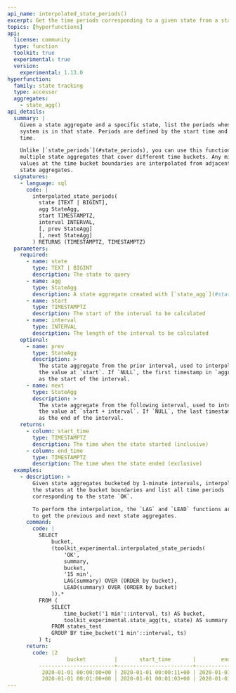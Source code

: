 ```yaml
---
api_name: interpolated_state_periods()
excerpt: Get the time periods corresponding to a given state from a state aggregate, interpolating values at time bucket boundaries
topics: [hyperfunctions]
api:
  license: community
  type: function
  toolkit: true
  experimental: true
  version:
    experimental: 1.13.0
hyperfunction:
  family: state tracking
  type: accessor
  aggregates:
    - state_agg()
api_details:
  summary: |
    Given a state aggregate and a specific state, list the periods when the
    system is in that state. Periods are defined by the start time and end
    time.

    Unlike [`state_periods`](#state_periods), you can use this function across
    multiple state aggregates that cover different time buckets. Any missing
    values at the time bucket boundaries are interpolated from adjacent
    state aggregates.
  signatures:
    - language: sql
      code: |
        interpolated_state_periods(
          state [TEXT | BIGINT],
          agg StateAgg,
          start TIMESTAMPTZ,
          interval INTERVAL,
          [, prev StateAgg]
          [, next StateAgg]
        ) RETURNS (TIMESTAMPTZ, TIMESTAMPTZ)
  parameters:
    required:
      - name: state
        type: TEXT | BIGINT
        description: The state to query
      - name: agg
        type: StateAgg
        description: A state aggregate created with [`state_agg`](#state_agg)
      - name: start
        type: TIMESTAMPTZ
        description: The start of the interval to be calculated
      - name: interval
        type: INTERVAL
        description: The length of the interval to be calculated
    optional:
      - name: prev
        type: StateAgg
        description: >
          The state aggregate from the prior interval, used to interpolate
          the value at `start`. If `NULL`, the first timestamp in `aggregate` is used
          as the start of the interval.
      - name: next
        type: StateAgg
        description: >
          The state aggregate from the following interval, used to interpolate
          the value at `start + interval`. If `NULL`, the last timestamp in `aggregate` is used
          as the end of the interval.
    returns:
      - column: start_time
        type: TIMESTAMPTZ
        description: The time when the state started (inclusive)
      - column: end_time
        type: TIMESTAMPTZ
        description: The time when the state ended (exclusive)
  examples:
    - description: >
        Given state aggregates bucketed by 1-minute intervals, interpolate
        the states at the bucket boundaries and list all time periods
        corresponding to the state `OK`.

        To perform the interpolation, the `LAG` and `LEAD` functions are used
        to get the previous and next state aggregates.
      command:
        code: |
          SELECT
              bucket,
              (toolkit_experimental.interpolated_state_periods(
                  'OK',
                  summary,
                  bucket,
                  '15 min',
                  LAG(summary) OVER (ORDER by bucket),
                  LEAD(summary) OVER (ORDER by bucket)
              )).*
          FROM (
              SELECT
                  time_bucket('1 min'::interval, ts) AS bucket,
                  toolkit_experimental.state_agg(ts, state) AS summary
              FROM states_test
              GROUP BY time_bucket('1 min'::interval, ts)
          ) t;
      return:
        code: |2
                   bucket         |       start_time       |        end_time
          ------------------------+------------------------+------------------------
           2020-01-01 00:00:00+00 | 2020-01-01 00:00:11+00 | 2020-01-01 00:15:00+00
           2020-01-01 00:01:00+00 | 2020-01-01 00:01:03+00 | 2020-01-01 00:16:00+00
---
```


